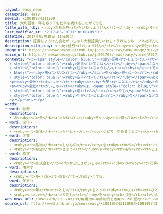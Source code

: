 ```yaml
---
layout: easy_news
categories: easy
newsid: k10010974311000
title: 大和証券　年を取っても仕事を続けることができる
title_with_ruby: <ruby>大和証券<rt>だいわしょうけん</rt></ruby>　<ruby>年<rt>とし</rt></ruby>を<ruby>取<rt>と</rt></ruby>っても<ruby>仕事<rt>しごと</rt></ruby>を<ruby>続<rt>つづ</rt></ruby>けることができる
last_modified_at: '2017-05-10T11:30:00+09:00'
datetime: 2017年05月10日 11時30分
description: 証券しょうけん会社がいしゃの大和証券だいわしょうけんグループ本社ほんしゃは、６０歳さいが定年ていねんになっています。
description_with_ruby: <ruby>証券<rt>しょうけん</rt></ruby><ruby>会社<rt>がいしゃ</rt></ruby>の<ruby>大和証券<rt>だいわしょうけん</rt></ruby>グループ<ruby>本社<rt>ほんしゃ</rt></ruby>は、６０<ruby>歳<rt>さい</rt></ruby>が<ruby>定年<rt>ていねん</rt></ruby>になっています。
image_url: https://newswebeasy.github.io/ja201705/news/web/image/2017/05/10/k10010974311000.jpg
voice_url: https://newswebeasy.github.io/ja201705/news/easy/voice/2017/05/10/k10010974311000.mp3
contents: "<p><span style=\"color: blue;\"><ruby>証券<rt>しょうけん</rt></ruby></span><ruby>会社<rt>がいしゃ</rt></ruby>の<ruby>大和証券<rt>だいわしょうけん</rt></ruby>グループ<ruby>本社<rt>ほんしゃ</rt></ruby>は、６０<ruby>歳<rt>さい</rt></ruby>が<span\
  \ style=\"color: blue;\"><ruby>定年<rt>ていねん</rt></ruby></span>になっています。<ruby>客<rt>きゃく</rt></ruby>の<span\
  \ style=\"color: blue;\"><ruby>注文<rt>ちゅうもん</rt></ruby></span>で<span style=\"color:\
  \ blue;\"><ruby>株<rt>かぶ</rt></ruby></span>を<ruby>売<rt>う</rt></ruby>ったり<ruby>買<rt>か</rt></ruby>ったりする「<ruby>営業<rt>えいぎょう</rt></ruby>」の<ruby>仕事<rt>しごと</rt></ruby>をする<ruby>人<rt>ひと</rt></ruby>は、<ruby>今<rt>いま</rt></ruby>は<span\
  \ style=\"color: blue;\"><ruby>定年<rt>ていねん</rt></ruby></span>のあとも７０<ruby>歳<rt>さい</rt></ruby>まで<ruby>働<rt>はたら</rt></ruby>くことができます。</p>\n\
  <p><ruby>会社<rt>かいしゃ</rt></ruby>は<ruby>今年<rt>ことし</rt></ruby>の<ruby>夏<rt>なつ</rt></ruby>ごろから、７０<ruby>歳<rt>さい</rt></ruby>を<ruby>過<rt>す</rt></ruby>ぎてもずっと<ruby>仕事<rt>しごと</rt></ruby>を<ruby>続<rt>つづ</rt></ruby>けることができるようにします。</p>\n\
  <p><ruby>会社<rt>かいしゃ</rt></ruby>は、<span style=\"color: blue;\"><ruby>株<rt>かぶ</rt></ruby></span>で<ruby>自分<rt>じぶん</rt></ruby>のお<ruby>金<rt>かね</rt></ruby>を<span\
  \ style=\"color: blue;\"><ruby>増<rt>ふ</rt></ruby>やし</span>たいと<ruby>考<rt>かんが</rt></ruby>えるお<span\
  \ style=\"color: blue;\"><ruby>年寄<rt>としよ</rt></ruby>り</span>などのため、<ruby>仕事<rt>しごと</rt></ruby>の<ruby>経験<rt>けいけん</rt></ruby>が<ruby>長<rt>なが</rt></ruby>い<ruby>人<rt>ひと</rt></ruby>にずっと<ruby>働<rt>はたら</rt></ruby>いてもらいたいと<ruby>考<rt>かんが</rt></ruby>えました。</p>\n\
  <p></p>\n<p></p>"
words:
- word: 証券
  descriptions:
  - お<ruby><rb>金</rb><rt>かね</rt></ruby>を<ruby><rb>借</rb><rt>か</rt></ruby>りているしるしとして<ruby><rb>発行</rb><rt>はっこう</rt></ruby>する<ruby><rb>書</rb><rt>か</rt></ruby>きつけ。<ruby><rb>株券</rb><rt>かぶけん</rt></ruby>など。
- word: 定年・
  descriptions:
  - <ruby><rb>会社</rb><rt>かいしゃ</rt></ruby>などで、やめることが<ruby><rb>決</rb><rt>き</rt></ruby>められている<ruby><rb>年齢</rb><rt>ねんれい</rt></ruby>。
- word: 注文
  descriptions:
  - <ruby><rb>品物</rb><rt>しなもの</rt></ruby>を<ruby><rb>作</rb><rt>つく</rt></ruby>らせたり、<ruby><rb>届</rb><rt>とど</rt></ruby>けさせたりすること。
  - <ruby><rb>希望</rb><rt>きぼう</rt></ruby>や<ruby><rb>条件</rb><rt>じょうけん</rt></ruby>を<ruby><rb>出</rb><rt>だ</rt></ruby>すこと。
- word: 株式
  descriptions:
  - <ruby><rb>株式会社</rb><rt>かぶしきがいしゃ</rt></ruby>の<ruby><rb>元手</rb><rt>もとで</rt></ruby>の<ruby><rb>単位</rb><rt>たんい</rt></ruby>。<ruby><rb>総額</rb><rt>そうがく</rt></ruby>を<ruby><rb>均等</rb><rt>きんとう</rt></ruby>に<ruby><rb>分</rb><rt>わ</rt></ruby>けた、その<ruby><rb>一</rb><rt>ひと</rt></ruby>つ<ruby><rb>一</rb><rt>ひと</rt></ruby>つをいう。
- word: 増やす
  descriptions:
  - <ruby><rb>多</rb><rt>おお</rt></ruby>くする。
- word: 年寄り
  descriptions:
  - <ruby><rb>年</rb><rt>とし</rt></ruby>をとった<ruby><rb>人</rb><rt>ひと</rt></ruby>。<ruby><rb>老人</rb><rt>ろうじん</rt></ruby>。
  - <ruby><rb>力士</rb><rt>りきし</rt></ruby>を<ruby><rb>引退</rb><rt>いんたい</rt></ruby>して、<ruby><rb>日本</rb><rt>にほん</rt></ruby><ruby><rb>相撲</rb><rt>すもう</rt></ruby><ruby><rb>協会</rb><rt>きょうかい</rt></ruby>の<ruby><rb>役員</rb><rt>やくいん</rt></ruby>になった<ruby><rb>人</rb><rt>ひと</rt></ruby>。
web_news_url: /news/web/2017/05/09/再雇用の年齢制限を撤廃へ-大和証券グループ本社/
source_url: http://www3.nhk.or.jp/news/easy/k10010974311000/k10010974311000.html
...
```

